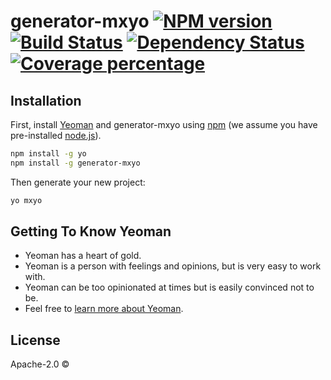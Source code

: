 # generator-mxyo [![NPM version][npm-image]][npm-url] [![Build Status][travis-image]][travis-url] [![Dependency Status][daviddm-image]][daviddm-url] [![Coverage percentage][coveralls-image]][coveralls-url]
> 

## Installation

First, install [Yeoman](http://yeoman.io) and generator-mxyo using [npm](https://www.npmjs.com/) (we assume you have pre-installed [node.js](https://nodejs.org/)).

```bash
npm install -g yo
npm install -g generator-mxyo
```

Then generate your new project:

```bash
yo mxyo
```

## Getting To Know Yeoman

 * Yeoman has a heart of gold.
 * Yeoman is a person with feelings and opinions, but is very easy to work with.
 * Yeoman can be too opinionated at times but is easily convinced not to be.
 * Feel free to [learn more about Yeoman](http://yeoman.io/).

## License

Apache-2.0 © []()


[npm-image]: https://badge.fury.io/js/generator-mxyo.svg
[npm-url]: https://npmjs.org/package/generator-mxyo
[travis-image]: https://travis-ci.org//generator-mxyo.svg?branch=master
[travis-url]: https://travis-ci.org//generator-mxyo
[daviddm-image]: https://david-dm.org//generator-mxyo.svg?theme=shields.io
[daviddm-url]: https://david-dm.org//generator-mxyo
[coveralls-image]: https://coveralls.io/repos//generator-mxyo/badge.svg
[coveralls-url]: https://coveralls.io/r//generator-mxyo
